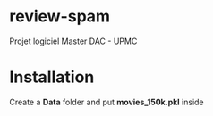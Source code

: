 # review-spam
Projet logiciel Master DAC - UPMC

# Installation
Create a **Data** folder and put **movies_150k.pkl** inside
